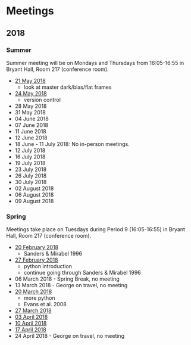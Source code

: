 # Meetings

## 2018

### Summer

Summer meeting will be on Mondays and Thursdays from 16:05-16:55 in Bryant Hall, Room 217 (conference room).

* [21 May 2018](20180521.md)
    * look at master dark/bias/flat frames
* [24 May 2018](20180524.md)
    * version control
* 28 May 2018
* 31 May 2018
* 04 June 2018
* 07 June 2018
* 11 June 2018
* 12 June 2018
* 18 June - 11 July 2018: No in-person meetings.
* 12 July 2018
* 16 July 2018
* 19 July 2018
* 23 July 2018
* 26 July 2018
* 30 July 2018
* 02 August 2018
* 06 August 2018
* 09 August 2018


### Spring

Meetings take place on Tuesdays during Period 9 (16:05-16:55) in Bryant Hall, Room 217 (conference room).

* [20 February 2018](20180220.md)
    * Sanders & Mirabel 1996
* [27 February 2018](20180227.md)
    * python introduction
    * continue going through Sanders & Mirabel 1996
* 06 March 2018 - Spring Break, no meeting
* 13 March 2018 - George on travel, no meeting
* [20 March 2018](20180320.md)
    * more python
    * Evans et al. 2008
* [27 March 2018](20180327.md)
* [03 April 2018](20180403.md)
* [10 April 2018](20180410.md)
* [17 April 2018](20180417.md)
* 24 April 2018 - George on travel, no meeting
